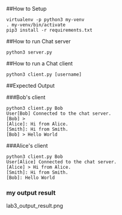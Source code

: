 ##How to Setup

```
virtualenv -p python3 my-venv
. my-venv/bin/activate
pip3 install -r requirements.txt
```

##How to run Chat server

```
python3 server.py
```

##How to run a Chat client

```
python3 client.py [username]
```

##Expected Output

###Bob's client

```
python3 client.py Bob
User[Bob] Connected to the chat server.
[Bob] >
[Alice]: Hi from Alice.
[Smith]: Hi from Smith.
[Bob] > Hello World
```

###Alice's client

```
python3 client.py Bob
User[Alice] Connected to the chat server.
[Alice] > Hi from Alice.
[Smith]: Hi from Smith.
[Bob]: Hello World
```

### my output result

lab3_output_result.png
